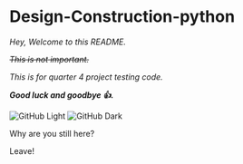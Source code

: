 # Design-Construction-python
*Hey,
Welcome to this README.*

~~*This is not important.*~~

*This is for quarter 4 project testing code.*

***Good luck and goodbye :+1:.***


![GitHub Light](https://github.com/github-light.png#gh-dark-mode-only)
![GitHub Dark](https://github.com/github-dark.png#gh-light-mode-only)


Why are you still here?

Leave!
